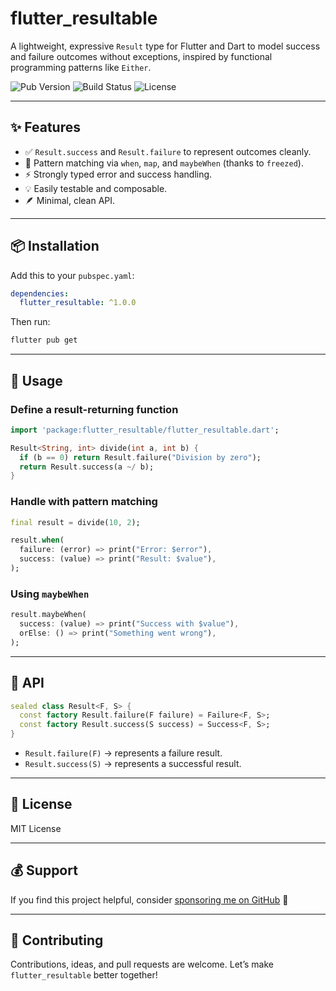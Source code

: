 # flutter_resultable

A lightweight, expressive `Result` type for Flutter and Dart to model success and failure outcomes without exceptions, inspired by functional programming patterns like `Either`.

![Pub Version](https://img.shields.io/pub/v/flutter_resultable.svg)
![Build Status](https://img.shields.io/github/workflow/status/your-username/flutter_resultable/Dart%20CI)
![License](https://img.shields.io/github/license/your-username/flutter_resultable)

---

## ✨ Features

- ✅ `Result.success` and `Result.failure` to represent outcomes cleanly.
- 🔁 Pattern matching via `when`, `map`, and `maybeWhen` (thanks to `freezed`).
- ⚡ Strongly typed error and success handling.
- 💡 Easily testable and composable.
- 🪶 Minimal, clean API.

---

## 📦 Installation

Add this to your `pubspec.yaml`:

```yaml
dependencies:
  flutter_resultable: ^1.0.0
````

Then run:

```bash
flutter pub get
```

---

## 🔧 Usage

### Define a result-returning function

```dart
import 'package:flutter_resultable/flutter_resultable.dart';

Result<String, int> divide(int a, int b) {
  if (b == 0) return Result.failure("Division by zero");
  return Result.success(a ~/ b);
}
```

### Handle with pattern matching

```dart
final result = divide(10, 2);

result.when(
  failure: (error) => print("Error: $error"),
  success: (value) => print("Result: $value"),
);
```

### Using `maybeWhen`

```dart
result.maybeWhen(
  success: (value) => print("Success with $value"),
  orElse: () => print("Something went wrong"),
);
```

---

## 📘 API

```dart
sealed class Result<F, S> {
  const factory Result.failure(F failure) = Failure<F, S>;
  const factory Result.success(S success) = Success<F, S>;
}
```

* `Result.failure(F)` → represents a failure result.
* `Result.success(S)` → represents a successful result.

---

## 📄 License

MIT License

---

## 💰 Support

If you find this project helpful, consider [sponsoring me on GitHub](https://github.com/sponsors/ihdatech) 💖

---

## 🙌 Contributing

Contributions, ideas, and pull requests are welcome. Let’s make `flutter_resultable` better together!

```



